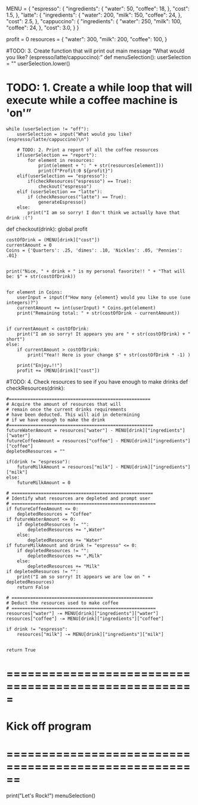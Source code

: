 

MENU = {
    "espresso": {
        "ingredients": {
            "water": 50,
            "coffee": 18,
        },
        "cost": 1.5,
    },
    "latte": {
        "ingredients": {
            "water": 200,
            "milk": 150,
            "coffee": 24,
        },
        "cost": 2.5,
    },
    "cappuccino": {
        "ingredients": {
            "water": 250,
            "milk": 100,
            "coffee": 24,
        },
        "cost": 3.0,
    }
}

profit = 0
resources = {
    "water": 300,
    "milk": 200,
    "coffee": 100,
}



#TODO: 3. Create function that will print out main message “What would you like? (espresso/latte/cappuccino):”
def menuSelection():
    userSelection = ""
    userSelection.lower()

# TODO: 1. Create a while loop that will execute while a coffee machine is 'on'”
    while (userSelection != "off"):
        userSelection = input("What would you like? (espresso/latte/cappuccino)\n")

        # TODO: 2. Print a report of all the coffee resources
        if(userSelection == "report"):
            for element in resources:
                print(element + ": " + str(resources[element]))
                print(f"Profit:0 ${profit}")
        elif(userSelection == "espresso"):
            if(checkResources("espresso") == True):
                checkout("espresso")
        elif (userSelection == "latte"):
            if (checkResources("latte") == True):
                generateEspresso()
        else:
            print("I am so sorry! I don't think we actually have that drink :(")


def checkout(drink):
    global profit

    costOfDrink = (MENU[drink]["cost"])
    currentAmount = 0
    Coins = {'Quarters': .25, 'dimes': .10, 'Nickles': .05, 'Pennies': .01}


    print("Nice, " + drink + " is my personal favorite!! " + "That will be: $" + str(costOfDrink))


    for element in Coins:
        userInput = input(f"How many {element} would you like to use (use integers)?")
        currentAmount += int(userInput) * Coins.get(element)
        print("Remaining total: " + str(costOfDrink - currentAmount))


    if currentAmount < costOfDrink:
        print("I am so sorry! It appears you are " + str(costOfDrink) + " short")
    else:
        if currentAmount > costOfDrink:
            print("Yea!! Here is your change $" + str(costOfDrink * -1) )

        print("Enjoy☕!!")
        profit += (MENU[drink]["cost"])


#TODO: 4. Check resources to see if you have enough to make drinks
def checkResources(drink):

    #=====================================================
    # Acquire the amount of resources that will
    # remain once the current drinks requirements
    # have been deducted. This will aid in determining
    # if we have enough to make the drink
    #======================================================
    futureWaterAmount = resources["water"] - MENU[drink]["ingredients"]["water"]
    futureCoffeeAmount = resources["coffee"] - MENU[drink]["ingredients"]["coffee"]
    depletedResources = ""

    if(drink != "espresso"):
        futureMilkAmount = resources["milk"] - MENU[drink]["ingredients"]["milk"]
    else:
        futureMilkAmount = 0

    # =====================================================
    # Identify what resources are depleted and prompt user
    # ======================================================
    if futureCoffeeAmount <= 0:
        depletedResources = "Coffee"
    if futureWaterAmount <= 0:
        if depletedResources != "":
            depletedResources += ",Water"
        else:
            depletedResources += "Water"
    if futureMilkAmount and drink != "espresso" <= 0:
        if depletedResources != "":
            depletedResources += ",Milk"
        else:
            depletedResources += "Milk"
    if depletedResources != "":
        print("I am so sorry! It appears we are low on " + depletedResources)
        return False

    # =====================================================
    # Deduct the resources used to make coffee
    # ======================================================
    resources["water"] -= MENU[drink]["ingredients"]["water"]
    resources["coffee"] -= MENU[drink]["ingredients"]["coffee"]

    if drink != "espresso":
        resources["milk"] -= MENU[drink]["ingredients"]["milk"]


    return True





# =====================================================
# Kick off program
# ======================================================

print("Let's Rock!")
menuSelection()





